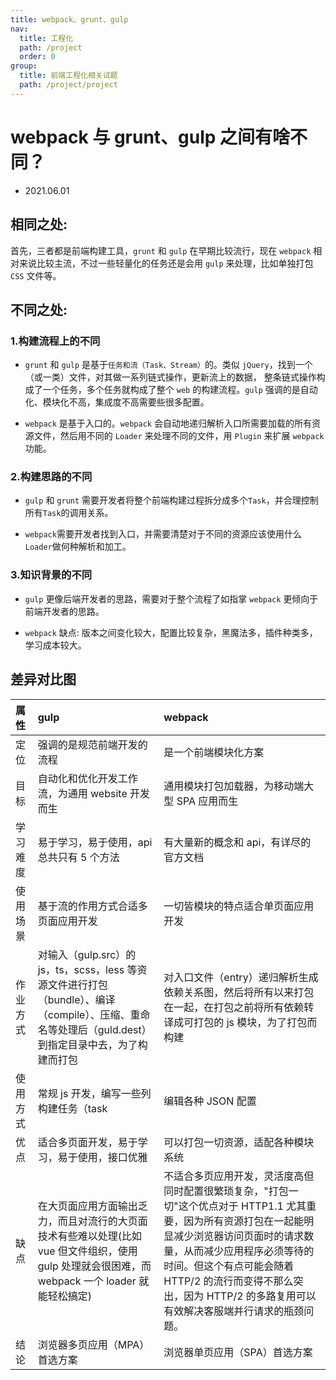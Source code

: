```yaml
---
title: webpack、grunt、gulp
nav:
  title: 工程化
  path: /project
  order: 0
group:
  title: 前端工程化相关试题
  path: /project/project
---
```


# webpack 与 grunt、gulp 之间有啥不同？

- 2021.06.01

## 相同之处:

首先，三者都是前端构建工具，`grunt` 和 `gulp` 在早期比较流行，现在 `webpack` 相对来说比较主流，不过一些轻量化的任务还是会用 `gulp` 来处理，比如单独打包 `CSS` 文件等。

## 不同之处:

### 1.构建流程上的不同

- `grunt` 和 `gulp` 是基于`任务和流（Task、Stream）`的。类似 `jQuery`，找到一个（或一类）文件，对其做一系列链式操作，更新流上的数据， 整条链式操作构成了一个任务，多个任务就构成了整个 `web` 的构建流程。`gulp` 强调的是自动化、模块化不高，集成度不高需要些很多配置。

- `webpack` 是基于入口的。`webpack` 会自动地递归解析入口所需要加载的所有资源文件，然后用不同的 `Loader` 来处理不同的文件，用 `Plugin` 来扩展 `webpack` 功能。

### 2.构建思路的不同

- `gulp` 和 `grunt` 需要开发者将整个前端构建过程拆分成多个`Task`，并合理控制所有`Task`的调用关系。

- `webpack`需要开发者找到入口，并需要清楚对于不同的资源应该使用什么`Loader`做何种解析和加工。

### 3.知识背景的不同

- `gulp` 更像后端开发者的思路，需要对于整个流程了如指掌 `webpack` 更倾向于前端开发者的思路。

- `webpack` 缺点: 版本之间变化较大，配置比较复杂，黑魔法多，插件种类多，学习成本较大。

## 差异对比图

| 属性     | gulp                                                                                                                                                   | webpack                                                                                                                                                                                                                                                                                                 |
| :------- | :----------------------------------------------------------------------------------------------------------------------------------------------------- | :------------------------------------------------------------------------------------------------------------------------------------------------------------------------------------------------------------------------------------------------------------------------------------------------------ |
| 定位     | 强调的是规范前端开发的流程                                                                                                                             | 是一个前端模块化方案                                                                                                                                                                                                                                                                                    |
| 目标     | 自动化和优化开发工作流，为通用 website 开发而生                                                                                                        | 通用模块打包加载器，为移动端大型 SPA 应用而生                                                                                                                                                                                                                                                           |
| 学习难度 | 易于学习，易于使用，api 总共只有 5 个方法                                                                                                              | 有大量新的概念和 api，有详尽的官方文档                                                                                                                                                                                                                                                                  |
| 使用场景 | 基于流的作用方式合适多页面应用开发                                                                                                                     | 一切皆模块的特点适合单页面应用开发                                                                                                                                                                                                                                                                      |
| 作业方式 | 对输入（gulp.src）的 js，ts，scss，less 等资源文件进行打包（bundle）、编译（compile）、压缩、重命名等处理后（guld.dest）到指定目录中去，为了构建而打包 | 对入口文件（entry）递归解析生成依赖关系图，然后将所有以来打包在一起，在打包之前将所有依赖转译成可打包的 js 模块，为了打包而构建                                                                                                                                                                         |
| 使用方式 | 常规 js 开发，编写一些列构建任务（task                                                                                                                 | 编辑各种 JSON 配置                                                                                                                                                                                                                                                                                      |
| 优点     | 适合多页面开发，易于学习，易于使用，接口优雅                                                                                                           | 可以打包一切资源，适配各种模块系统                                                                                                                                                                                                                                                                      |
| 缺点     | 在大页面应用方面输出乏力，而且对流行的大页面技术有些难以处理(比如 vue 但文件组织，使用 gulp 处理就会很困难，而 webpack 一个 loader 就能轻松搞定)       | 不适合多页应用开发，灵活度高但同时配置很繁琐复杂，"打包一切"这个优点对于 HTTP1.1 尤其重要，因为所有资源打包在一起能明显减少浏览器访问页面时的请求数量，从而减少应用程序必须等待的时间。但这个有点可能会随着 HTTP/2 的流行而变得不那么突出，因为 HTTP/2 的多路复用可以有效解决客服端并行请求的瓶颈问题。 |
| 结论     | 浏览器多页应用（MPA）首选方案                                                                                                                          | 浏览器单页应用（SPA）首选方案                                                                                                                                                                                                                                                                           |
